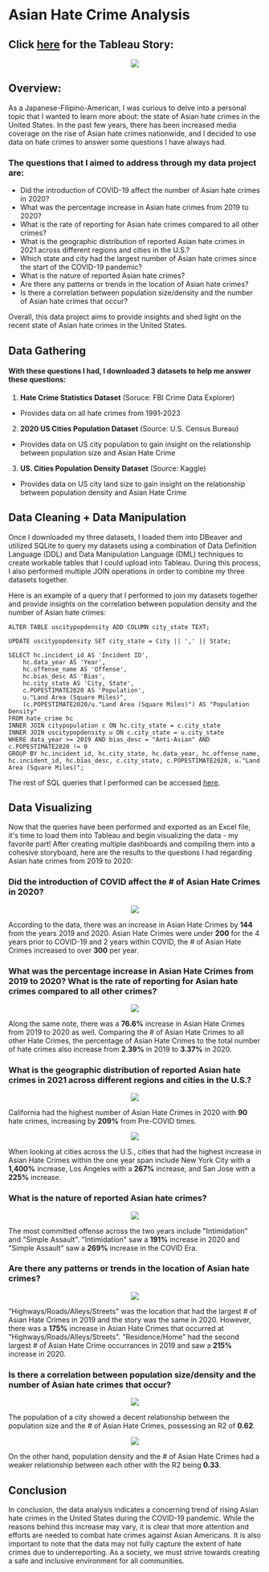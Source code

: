 # Asian Hate Crime Analysis
## Click [here](https://public.tableau.com/app/profile/seve.silvestre/viz/AsianHateCrimeCaseStudy/AsianHateCrimeStory?publish=yesLink) for the Tableau Story:
<p align="center">
  <a href="https://public.tableau.com/app/profile/seve.silvestre/viz/AsianHateCrimeCaseStudy/AsianHateCrimeStory?publish=yesLink"> <img src= "https://github.com/sevesilvestre/AsianHateCrimeAnalysis/blob/main/images/title2.png"/></a>
</p>

## Overview:
As a Japanese-Filipino-American, I was curious to delve into a personal topic that I wanted to learn more about: the state of Asian hate crimes in the United States. In the past few years, there has been increased media coverage on the rise of Asian hate crimes nationwide, and I decided to use data on hate crimes to answer some questions I have always had.

### The questions that I aimed to address through my data project are:

- Did the introduction of COVID-19 affect the number of Asian hate crimes in 2020?
- What was the percentage increase in Asian hate crimes from 2019 to 2020?
- What is the rate of reporting for Asian hate crimes compared to all other crimes?
- What is the geographic distribution of reported Asian hate crimes in 2021 across different regions and cities in the U.S.?
- Which state and city had the largest number of Asian hate crimes since the start of the COVID-19 pandemic?
- What is the nature of reported Asian hate crimes?
- Are there any patterns or trends in the location of Asian hate crimes?
- Is there a correlation between population size/density and the number of Asian hate crimes that occur?

Overall, this data project aims to provide insights and shed light on the recent state of Asian hate crimes in the United States.

## Data Gathering
#### With these questions I had, I downloaded 3 datasets to help me answer these questions:
1. **Hate Crime Statistics Dataset** (Soruce: FBI Crime Data Explorer)
 - Provides data on all hate crimes from 1991-2023
2. **2020 US Cities Population Dataset** (Source: U.S. Census Bureau)
 - Provides data on US city population to gain insight on the relationship between population size and Asian Hate Crime
3. **US. Cities Population Density Dataset** (Source: Kaggle)
 - Provides data on US city land size to gain insight on the relationship between population density and Asian Hate Crime

## Data Cleaning + Data Manipulation
Once I downloaded my three datasets, I loaded them into DBeaver and utilized SQLite to query my datasets using a combination of Data Definition Language (DDL) and Data Manipulation Language (DML) techniques to create workable tables that I could upload into Tableau. During this process, I also performed multiple JOIN operations in order to combine my three datasets together.

Here is an example of a query that I performed to join my datasets together and provide insights on the correlation between population density and the number of Asian hate crimes:

```
ALTER TABLE uscitypopdensity ADD COLUMN city_state TEXT;

UPDATE uscitypopdensity SET city_state = City || ',' || State;

SELECT hc.incident_id AS 'Incident ID',
	hc.data_year AS 'Year',
	hc.offense_name AS 'Offense',
	hc.bias_desc AS 'Bias',
	hc.city_state AS 'City, State',
	c.POPESTIMATE2020 AS 'Population',
	u."Land Area (Square Miles)",
	(c.POPESTIMATE2020/u."Land Area (Square Miles)") AS "Population Density"
FROM hate_crime hc
INNER JOIN citypopulation c ON hc.city_state = c.city_state
INNER JOIN uscitypopdensity u ON c.city_state = u.city_state
WHERE data_year >= 2019 AND bias_desc = "Anti-Asian" AND c.POPESTIMATE2020 != 0
GROUP BY hc.incident_id, hc.city_state, hc.data_year, hc.offense_name, hc.incident_id, hc.bias_desc, c.city_state, c.POPESTIMATE2020, u."Land Area (Square Miles)";
```
The rest of SQL queries that I performed can be accessed [here](https://github.com/sevesilvestre/AsianHateCrimeAnalysis/blob/main/SQL%20Queries/Asian%20Hate%20Crime%20SQL%20Queries.txt).

## Data Visualizing
Now that the queries have been performed and exported as an Excel file, it's time to load them into Tableau and begin visualizing the data - my favorite part! After creating multiple dashboards and compiling them into a cohesive storyboard, here are the results to the questions I had regarding Asian hate crimes from 2019 to 2020:

### Did the introduction of COVID affect the # of Asian Hate Crimes in 2020?
<p align="center">
  <img src= "https://github.com/sevesilvestre/AsianHateCrimeAnalysis/blob/main/images/%23ofCrimes.png">
</p>

According to the data, there was an increase in Asian Hate Crimes by **144** from the years 2019 and 2020. Asian Hate Crimes were under **200** for the 4 years prior to COVID-19 and 2 years within COVID, the # of Asian Hate Crimes increased to over **300** per year. 

### What was the percentage increase in Asian Hate Crimes from 2019 to 2020? What is the rate of reporting for Asian hate crimes compared to all other crimes?
<p align="center">
  <img src= "https://github.com/sevesilvestre/AsianHateCrimeAnalysis/blob/main/images/%25ofCrimes.png">
</p>

Along the same note, there was a **76.6%** increase in Asian Hate Crimes from 2019 to 2020 as well. Comparing the # of Asian Hate Crimes to all other Hate Crimes, the percentage of Asian Hate Crimes to the total number of hate crimes also increase from **2.39%** in 2019 to **3.37%** in 2020. 

### What is the geographic distribution of reported Asian hate crimes in 2021 across different regions and cities in the U.S.?
<p align="center">
  <img src= "https://github.com/sevesilvestre/AsianHateCrimeAnalysis/blob/main/images/State.png">
</p>

California had the highest number of Asian Hate Crimes in 2020 with **90** hate crimes, increasing by **209%** from Pre-COVID times. 

<p align="center">
  <img src= "https://github.com/sevesilvestre/AsianHateCrimeAnalysis/blob/main/images/Cities.png" >
</p>

When looking at cities across the U.S., cities that had the highest increase in Asian Hate Crimes within the one year span include New York City with a **1,400%** increase, Los Angeles with a **267%** increase, and San Jose with a **225%** increase. 

### What is the nature of reported Asian hate crimes?
<p align="center">
  <img src= "https://github.com/sevesilvestre/AsianHateCrimeAnalysis/blob/main/images/Offenses.png">
</p>

The most committed offense across the two years include "Intimidation" and "Simple Assault". "Intimidation" saw a **191%** increase in 2020 and "Simple Assault" saw a **269%** increase in the COVID Era. 

### Are there any patterns or trends in the location of Asian hate crimes?
<p align="center">
  <img src= "https://github.com/sevesilvestre/AsianHateCrimeAnalysis/blob/main/images/Locations.png">
</p>

"Highways/Roads/Alleys/Streets" was the location that had the largest # of Asian Hate Crimes in 2019 and the story was the same in 2020. However, there was a **175%** increase in Asian Hate Crimes that occurred at "Highways/Roads/Alleys/Streets". "Residence/Home" had the second largest # of Asian Hate Crime occurrances in 2019 and saw a **215%** increase in 2020.

### Is there a correlation between population size/density and the number of Asian hate crimes that occur?
<p align="center">
  <img src= "https://github.com/sevesilvestre/AsianHateCrimeAnalysis/blob/main/images/popsize.png">
</p>

The population of a city showed a decent relationship between the population size and the # of Asian Hate Crimes, possessing an R2 of **0.62**. 

<p align="center">
  <img src= "https://github.com/sevesilvestre/AsianHateCrimeAnalysis/blob/main/images/popdensity.png">
</p>

On the other hand, population density and the # of Asian Hate Crimes had a weaker relationship between each other with the R2 being **0.33**. 

## Conclusion
In conclusion, the data analysis indicates a concerning trend of rising Asian hate crimes in the United States during the COVID-19 pandemic. While the reasons behind this increase may vary, it is clear that more attention and efforts are needed to combat hate crimes against Asian Americans. It is also important to note that the data may not fully capture the extent of hate crimes due to underreporting. As a society, we must strive towards creating a safe and inclusive environment for all communities.


